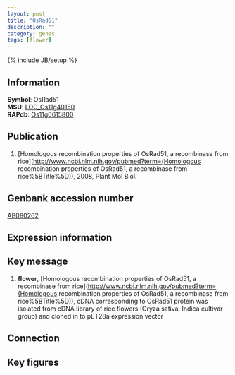 ```yaml
---
layout: post
title: "OsRad51"
description: ""
category: genes
tags: [flower]
---
```

{% include JB/setup %}

## Information
__Symbol__: OsRad51  
__MSU__: [LOC_Os11g40150](http://rice.plantbiology.msu.edu/cgi-bin/ORF_infopage.cgi?orf=LOC_Os11g40150)  
__RAPdb__: [Os11g0615800](http://rapdb.dna.affrc.go.jp/viewer/gbrowse_details/irgsp1?name=Os11g0615800)  

## Publication
1. [Homologous recombination properties of OsRad51, a recombinase from rice](http://www.ncbi.nlm.nih.gov/pubmed?term=(Homologous recombination properties of OsRad51, a recombinase from rice%5BTitle%5D)), 2008, Plant Mol Biol.

## Genbank accession number
[AB080262](http://www.ncbi.nlm.nih.gov/nuccore/AB080262)

## Expression information

## Key message
1. __flower__, [Homologous recombination properties of OsRad51, a recombinase from rice](http://www.ncbi.nlm.nih.gov/pubmed?term=(Homologous recombination properties of OsRad51, a recombinase from rice%5BTitle%5D)), cDNA corresponding to OsRad51 protein was isolated from cDNA library of rice flowers (Oryza sativa, Indica cultivar group) and cloned in to pET28a expression vector

## Connection

## Key figures


